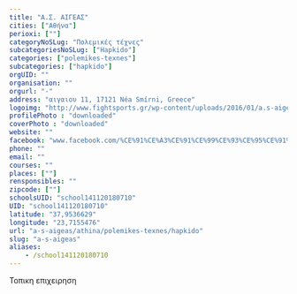 ```yaml
---
title: "Α.Σ. ΑΙΓΕΑΣ"
cities: ["Αθήνα"]
perioxi: [""]
categoryNoSLug: "Πολεμικές τέχνες"
subcategoriesNoSLug: ["Hapkido"]
categories: ["polemikes-texnes"]
subcategories: ["hapkido"]
orgUID: ""
organisation: ""
orgurl: "-"
address: "αιγαιου 11, 17121 Néa Smírni, Greece"
logoimg: "http://www.fightsports.gr/wp-content/uploads/2016/01/a.s-aigeas-logo.jpg"
profilePhoto : "downloaded"
coverPhoto : "downloaded"
website: ""
facebook: "www.facebook.com/%CE%91%CE%A3%CE%91%CE%99%CE%93%CE%95%CE%91%CE%A3-663741337096496/"
phone: ""
email: ""
courses: ""
places: [""]
rensponsibles: ""
zipcode: [""]
schoolsUID: "school141120180710"
UID: "school141120180710"
latitude: "37,9536629"
longitude: "23,7155476"
url: "a-s-aigeas/athina/polemikes-texnes/hapkido"
slug: "a-s-aigeas"
aliases:
    - /school141120180710
---
```



Τοπικη επιχειρηση

